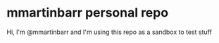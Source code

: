 # mmartinbarr personal repo

Hi, I'm @mmartinbarr and I'm using this repo as a sandbox to test stuff

